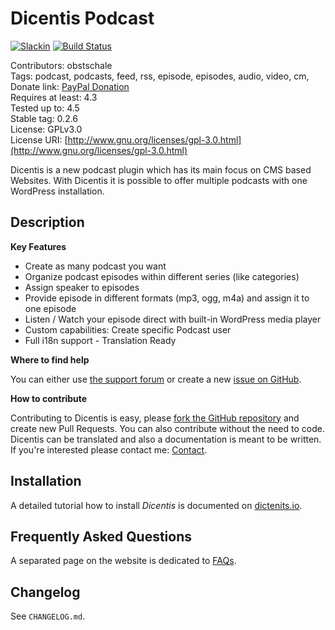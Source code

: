 # Dicentis Podcast

[![Slackin](http://slack.dicentis.io/badge.svg)](http://slack.dicentis.io)
[![Build Status](https://travis-ci.org/Dicentis/dicentis.svg?branch=master)](https://travis-ci.org/Dicentis/dicentis)

Contributors: obstschale  
Tags: podcast, podcasts, feed, rss, episode, episodes, audio, video, cm,  
Donate link: [PayPal Donation](http://bit.ly/hhb-paypal)  
Requires at least: 4.3  
Tested up to: 4.5  
Stable tag: 0.2.6  
License: GPLv3.0  
License URI: [http://www.gnu.org/licenses/gpl-3.0.html](http://www.gnu.org/licenses/gpl-3.0.html)

Dicentis is a new podcast plugin which has its main focus on CMS based Websites. With Dicentis it is possible to offer multiple podcasts with one WordPress installation.

## Description

**Key Features**

- Create as many podcast you want
- Organize podcast episodes within different series (like categories)
- Assign speaker to episodes
- Provide episode in different formats (mp3, ogg, m4a) and assign it to one episode
- Listen / Watch your episode direct with built-in WordPress media player
- Custom capabilities: Create specific Podcast user
- Full i18n support - Translation Ready

**Where to find help**

You can either use [the support forum](https://wordpress.org/support/plugin/dicentis-podcast) or create a new [issue on GitHub](https://github.com/Dicentis/dicentis/issues).

**How to contribute**

Contributing to Dicentis is easy, please [fork the GitHub repository](https://github.com/dicentis/dicentis) and create new Pull Requests. You can also contribute without the need to code. Dicentis can be translated and also a documentation is meant to be written. If you're interested please contact me: [Contact](http://dicentis.io/contact/).


## Installation
A detailed tutorial how to install _Dicentis_ is documented on [dictenits.io](http://dicentis.io/docs/install-dicentis).

## Frequently Asked Questions
A separated page on the website is dedicated to [FAQs](http://dicentis.io/faq).

## Changelog
See `CHANGELOG.md`.
